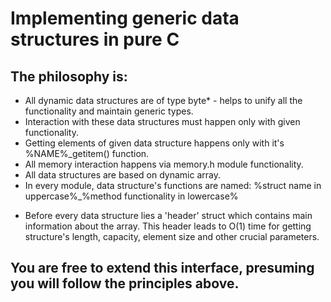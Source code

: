 <h1>Implementing generic data structures in pure C</h1>
<h2>The philosophy is:</h2>
<ul>
<li>All dynamic data structures are of type byte* - helps to unify all the functionality and maintain generic types.</li>
<li>Interaction with these data structures must happen only with given functionality.</li>
<li>Getting elements of given data structure happens only with it's %NAME%_getitem() function.</li>
<li>All memory interaction happens via memory.h module functionality.</li>
<li>All data structures are based on dynamic array.</li>
<li>In every module, data structure's functions are named: %struct name in uppercase%_%method functionality in lowercase%</li>
<li><p>Before every data structure lies a 'header' struct which contains main information about the array.
This header leads to O(1) time for getting structure's length, capacity, element size and other crucial parameters.</p></li>
</ul>
<h2>You are free to extend this interface, presuming you will follow the principles above.</h2>